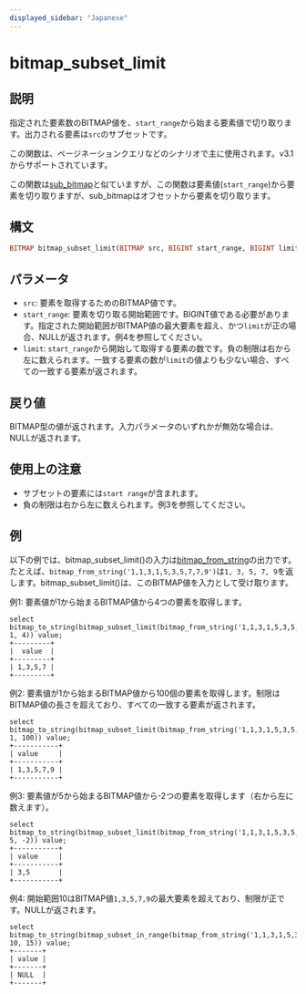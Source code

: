 ```yaml
---
displayed_sidebar: "Japanese"
---
```


# bitmap_subset_limit

## 説明

指定された要素数のBITMAP値を、`start_range`から始まる要素値で切り取ります。出力される要素は`src`のサブセットです。

この関数は、ページネーションクエリなどのシナリオで主に使用されます。v3.1からサポートされています。

この関数は[sub_bitmap](./sub_bitmap.md)と似ていますが、この関数は要素値(`start_range`)から要素を切り取りますが、sub_bitmapはオフセットから要素を切り取ります。

## 構文

```Haskell
BITMAP bitmap_subset_limit(BITMAP src, BIGINT start_range, BIGINT limit)
```

## パラメータ

- `src`: 要素を取得するためのBITMAP値です。
- `start_range`: 要素を切り取る開始範囲です。BIGINT値である必要があります。指定された開始範囲がBITMAP値の最大要素を超え、かつ`limit`が正の場合、NULLが返されます。例4を参照してください。
- `limit`: `start_range`から開始して取得する要素の数です。負の制限は右から左に数えられます。一致する要素の数が`limit`の値よりも少ない場合、すべての一致する要素が返されます。

## 戻り値

BITMAP型の値が返されます。入力パラメータのいずれかが無効な場合は、NULLが返されます。

## 使用上の注意

- サブセットの要素には`start range`が含まれます。
- 負の制限は右から左に数えられます。例3を参照してください。

## 例

以下の例では、bitmap_subset_limit()の入力は[bitmap_from_string](./bitmap_from_string.md)の出力です。たとえば、`bitmap_from_string('1,1,3,1,5,3,5,7,7,9')`は`1, 3, 5, 7, 9`を返します。bitmap_subset_limit()は、このBITMAP値を入力として受け取ります。

例1: 要素値が1から始まるBITMAP値から4つの要素を取得します。

```Plaintext
select bitmap_to_string(bitmap_subset_limit(bitmap_from_string('1,1,3,1,5,3,5,7,7,9'), 1, 4)) value;
+---------+
|  value  |
+---------+
| 1,3,5,7 |
+---------+
```

例2: 要素値が1から始まるBITMAP値から100個の要素を取得します。制限はBITMAP値の長さを超えており、すべての一致する要素が返されます。

```Plaintext
select bitmap_to_string(bitmap_subset_limit(bitmap_from_string('1,1,3,1,5,3,5,7,7,9'), 1, 100)) value;
+-----------+
| value     |
+-----------+
| 1,3,5,7,9 |
+-----------+
```

例3: 要素値が5から始まるBITMAP値から-2つの要素を取得します（右から左に数えます）。

```Plaintext
select bitmap_to_string(bitmap_subset_limit(bitmap_from_string('1,1,3,1,5,3,5,7,7,9'), 5, -2)) value;
+-----------+
| value     |
+-----------+
| 3,5       |
+-----------+
```

例4: 開始範囲10はBITMAP値`1,3,5,7,9`の最大要素を超えており、制限が正です。NULLが返されます。

```Plain
select bitmap_to_string(bitmap_subset_in_range(bitmap_from_string('1,1,3,1,5,3,5,7,7,9'), 10, 15)) value;
+-------+
| value |
+-------+
| NULL  |
+-------+
```
